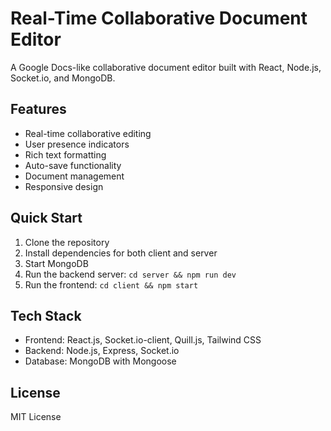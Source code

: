 # Real-Time Collaborative Document Editor

A Google Docs-like collaborative document editor built with React, Node.js, Socket.io, and MongoDB.

## Features

- Real-time collaborative editing
- User presence indicators
- Rich text formatting
- Auto-save functionality
- Document management
- Responsive design

## Quick Start

1. Clone the repository
2. Install dependencies for both client and server
3. Start MongoDB
4. Run the backend server: `cd server && npm run dev`
5. Run the frontend: `cd client && npm start`

## Tech Stack

- Frontend: React.js, Socket.io-client, Quill.js, Tailwind CSS
- Backend: Node.js, Express, Socket.io
- Database: MongoDB with Mongoose

## License

MIT License